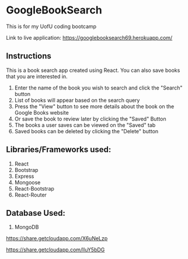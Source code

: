 # GoogleBookSearch
This is for my UofU coding bootcamp

Link to live application: https://googlebooksearch69.herokuapp.com/

## Instructions
This is a book search app created using React. You can also save books that you are interested in.

1. Enter the name of the book you wish to search and click the "Search" button
2. List of books will appear based on the search query
3. Press the "View" button to see more details about the book on the Google Books website
4. Or save the book to review later by clicking the "Saved" Button
5. The books a user saves can be viewed on the "Saved" tab
6. Saved books can be deleted by clicking the "Delete" button

## Libraries/Frameworks used:
1. React
2. Bootstrap
3. Express
4. Mongoose
5. React-Bootstrap
6. React-Router

## Database Used:
1. MongoDB

https://share.getcloudapp.com/X6uNeLzp

https://share.getcloudapp.com/lluY5bDG
